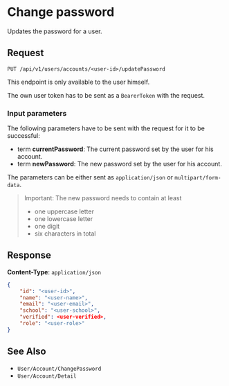 # Change password

Updates the password for a user.

## Request

    PUT /api/v1/users/accounts/<user-id>/updatePassword

This endpoint is only available to the user himself.

The own user token has to be sent as a `BearerToken` with the request.

### Input parameters

The following parameters have to be sent with the request for it to be successful:

- term **currentPassword**: The current password set by the user for his account. 
- term **newPassword**: The new password set by the user for his account.

The parameters can be either sent as `application/json` or `multipart/form-data`.

> Important: The new password needs to contain at least
>
> * one uppercase letter
> * one lowercase letter
> * one digit
> * six characters in total

## Response

**Content-Type**: `application/json`

```json
{
    "id": "<user-id>",
    "name": "<user-name>",
    "email": "<user-email>",
    "school": "<user-school>",
    "verified": <user-verified>,
    "role": "<user-role>"
}
```

## See Also

* ``User/Account/ChangePassword``
* ``User/Account/Detail``
